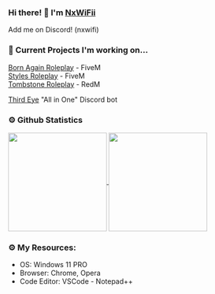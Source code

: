 ### Hi there! 👋 I'm [NxWiFii](https://github.com/NxWiFii)
Add me on Discord! (nxwifi)

### 🚧 Current Projects I'm working on... 
[Born Again Roleplay](https://discord.gg/3KAPXyUxWJ) - FiveM <br>
[Styles Roleplay](https://discord.gg/SASS2K22mz) - FiveM <br>
[Tombstone Roleplay](https://discord.gg/KD9fcZNK4G) - RedM <br>

[Third Eye](https://github.com/NxWiFii/ThirdEye) "All in One" Discord bot


### ⚙️ Github Statistics
<a href="https://github.com/nxwifii/github-readme-stats">
  <img height=200 align="center" src="https://github-readme-stats-git-master-nxwifis-projects.vercel.app/api?username=nxwifii&show_icons=true&theme=merko" />
</a>
<a href="https://github.com/nxwifii/convoychat">
  <img height=200 align="center" src="https://github-readme-stats.vercel.app/api/top-langs?username=nxwifii&layout=compact&theme=merko" />
</a>




### ⚙️ My Resources: 
- OS: Windows 11 PRO
- Browser: Chrome, Opera
- Code Editor: VSCode - Notepad++
